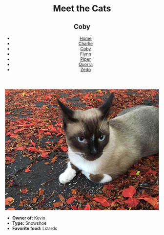 <!DOCTYPE html>
<html lang="en">
  <head>
    <meta charset="UTF-8" />
    <title>Meet the Cats | Coby</title>
  </head>

  <body>
    <header>
      <h1>Meet the Cats</h1>
      <h2>Coby</h2>

   <nav>
        <ul>
          <li><a href="index.md">Home</a></li>
          <li><a href="black-n-white/charlie.md">Charlie</a></li>
          <li><a href="snowshoe/coby.md">Coby</a></li>
          <li><a href="tabby/flynn.md">Flynn</a></li>
          <li><a href="egyptian-mau/piper.md">Piper</a></li>
          <li><a href="tabby/quorra.md">Quorra</a></li>
          <li><a href="tux/zedo.md">Zedo</a></li>
        </ul>
      </nav>
    </header>

  <main>

   <img src="img/coby.jpg" alt="Coby" />

   <ul>
        <li><strong>Owner of:</strong> Kevin</li>
        <li><strong>Type:</strong> Snowshoe</li>
        <li><strong>Favorite food:</strong> Lizards</li>
      </ul>

   </main>
  </body>
</html>

